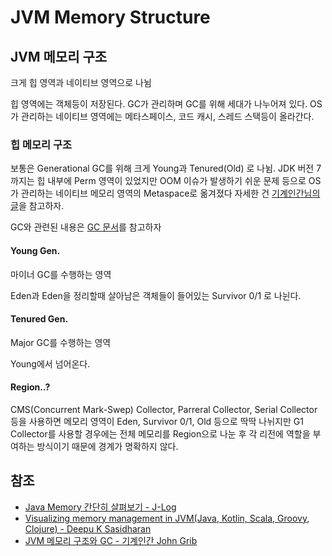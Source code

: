 # JVM Memory Structure

## JVM 메모리 구조

크게 힙 영역과 네이티브 영역으로 나뉨

힙 영역에는 객체등이 저장된다. GC가 관리하며 GC를 위해 세대가 나누어져 있다. OS가 관리하는 네이티브 영역에는 메타스페이스, 코드 캐시, 스레드 스택등이 올라간다.

### 힙 메모리 구조

보통은 Generational GC를 위해 크게 Young과 Tenured(Old) 로 나뉨. JDK 버전 7까지는 힙 내부에 Perm 영역이 있었지만 OOM 이슈가 발생하기 쉬운 문제 등으로 OS가 관리하는 네이티브 메모리 영역의 Metaspace로 옮겨졌다 자세한 건 [기계인간님의 글](https://johngrib.github.io/wiki/java8-why-permgen-removed/)을 참고하자.

GC와 관련된 내용은 [GC 문서](/programming-languages/jvm/gc.md)를 참고하자

#### Young Gen.

마이너 GC를 수행하는 영역

Eden과 Eden을 정리할때 살아남은 객체들이 들어있는 Survivor 0/1 로 나뉜다.

#### Tenured Gen.

Major GC를 수행하는 영역

Young에서 넘어온다.

#### Region..?

CMS(Concurrent Mark-Swep) Collector, Parreral Collector, Serial Collector 등을 사용하면 메모리 영역이 Eden, Survivor 0/1, Old 등으로 딱딱 나뉘지만 G1 Collector를 사용할 경우에는 전체 메모리를 Region으로 나눈 후 각 리전에 역할을 부여하는 방식이기 때문에 경계가 명확하지 않다.

## 참조

- [Java Memory 간단히 살펴보기 - J-Log](https://mirinae312.github.io/develop/2018/06/04/jvm_memory.html)
- [Visualizing memory management in JVM(Java, Kotlin, Scala, Groovy, Clojure) - Deepu K Sasidharan](https://deepu.tech/memory-management-in-jvm/)
- [JVM 메모리 구조와 GC - 기계인간 John Grib](https://johngrib.github.io/wiki/jvm-memory/)